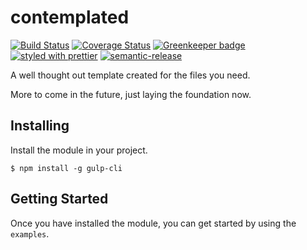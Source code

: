 # contemplated

[![Build Status](https://travis-ci.org/simplyspoke/contemplated.svg?branch=master)](https://travis-ci.org/simplyspoke/contemplated)
[![Coverage Status](https://coveralls.io/repos/github/simplyspoke/contemplated/badge.svg?branch=master)](https://coveralls.io/github/simplyspoke/contemplated?branch=master)
[![Greenkeeper badge](https://badges.greenkeeper.io/simplyspoke/contemplated.svg)](https://greenkeeper.io/)
[![styled with prettier](https://img.shields.io/badge/styled_with-prettier-ff69b4.svg)](https://github.com/prettier/prettier)
[![semantic-release](https://img.shields.io/badge/%20%20%F0%9F%93%A6%F0%9F%9A%80-semantic--release-e10079.svg)](https://github.com/semantic-release/semantic-release)

A well thought out template created for the files you need.

More to come in the future, just laying the foundation now.

## Installing

Install the module in your project.

    $ npm install -g gulp-cli

## Getting Started

Once you have installed the module, you can get started by using the `examples`.
